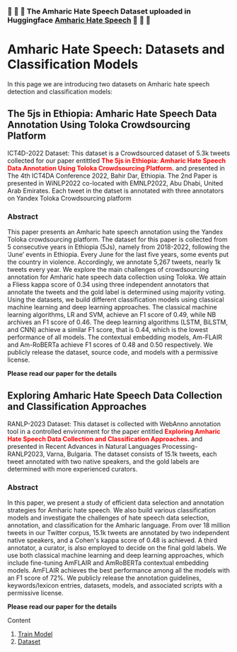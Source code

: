 ###  :tada: :tada:  :tada: The Amharic Hate Speech Dataset uploaded in Huggingface [Amharic Hate Speech](https://huggingface.co/datasets/uhhlt/amharichatespeechranlp) :tada: :tada: :tada:  

# Amharic Hate Speech: Datasets and Classification Models

In this page we are introducing two datasets on Amharic hate speech detection and classification models:

## The 5js in Ethiopia: Amharic Hate Speech Data Annotation Using Toloka Crowdsourcing Platform

ICT4D-2022 Dataset: This dataset is a Crowdsourced dataset of 5.3k tweets collected for our paper entittled <span style="color:red">**The 5js in Ethiopia: Amharic Hate Speech Data Annotation Using Toloka Crowdsourcing Platform.**</span> and presented in The 4th ICT4DA Conference 2022, Bahir Dar, Ethiopia. The 2nd Paper is presented in WiNLP2022 co-located with EMNLP2022, Abu Dhabi, United Arab Emirates. Each tweet in the datset is annotated with three annotators on Yandex Toloka Crowdsourcing platform
   
   ### Abstract
   This paper presents an Amharic hate speech annotation using the Yandex Toloka crowdsourcing platform. The dataset for this paper is collected from 5 consecutive years in Ethiopia (5Js), namely from 2018-2022, following the ‘June’ events in Ethiopia. Every June for the last five years, some events put the country in violence. Accordingly, we annotate 5,267 tweets, nearly 1k tweets every year. We explore the main challenges of crowdsourcing annotation for Amharic hate speech data collection using Toloka. We attain a Fliess kappa score of 0.34 using three independent annotators that annotate the tweets and the gold label is determined using majority voting. Using the datasets, we build different classification models using classical machine learning and deep learning approaches. The classical machine learning algorithms, LR and SVM, achieve an F1 score of 0.49, while NB archives an F1 score of 0.46. The deep learning algorithms (LSTM, BiLSTM, and CNN) achieve a similar F1 score, that is 0.44, which is the lowest performance of all models. The contextual embedding models, Am-FLAIR and Am-RoBERTa achieve F1 scores of 0.48 and 0.50 respectively. We publicly release the dataset, source code, and models with a permissive license.

   **Please read our paper for the details**
   
## Exploring Amharic Hate Speech Data Collection and Classification Approaches

RANLP-2023 Dataset: This dataset is collected with WebAnno annotation tool in a controlled environment for the paper entitled <span style="color:red"> **Exploring Amharic Hate Speech Data Collection and Classification Approaches.**</span> and presented in Recent Advances in Natural Languages Processing-RANLP2023, Varna, Bulgaria. The dataset consists of 15.1k tweets, each tweet annotated with two native speakers, and the gold labels are determined with more experienced curators. 


### Abstract

In this paper, we present a study of efficient data selection and annotation strategies for Amharic hate speech. We also build various classification models and investigate the challenges of hate speech data selection, annotation, and classification for the Amharic language. From over 18 million tweets in our Twitter corpus, 15.1k tweets are annotated by two independent native speakers, and a Cohen's kappa score of 0.48 is achieved. A third annotator, a curator, is also employed to decide on the final gold labels. We use both classical machine learning and deep learning approaches, which include fine-tuning AmFLAIR and AmRoBERTa contextual embedding models. AmFLAIR achieves the best performance among all the models with an F1 score of 72%. We publicly release the annotation guidelines, keywords/lexicon entries, datasets, models, and associated scripts with a permissive license. 

**Please read our paper for the details**

Content
1. [Train Model](/code/README.md)
2. [Dataset]()
